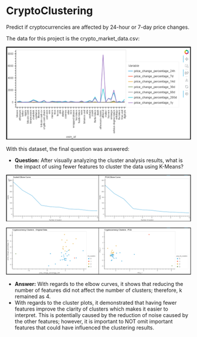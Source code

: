 # CryptoClustering

Predict if cryptocurrencies are affected by 24-hour or 7-day price changes. 

The data for this project is the crypto_market_data.csv:

![](images/20240902_132600_image.png)


With this dataset, the final question was answered:

  * **Question:** After visually analyzing the cluster analysis results, what is the impact of using fewer features to cluster the data using K-Means?

![](images/20240902_133648_image.png)

![](images/20240902_132319_image.png)

  * **Answer:** With regards to the elbow curves, it shows that reducing the number of features did not affect the number of clusters; therefore, k remained as 4. 
  * With regards to the cluster plots, it demonstrated that having fewer features improve the clarity of clusters which makes it easier to interpret. This is potentially caused by the reduction of noise caused by the other features; however, it is important to NOT omit important features that could have influenced the clustering results. 